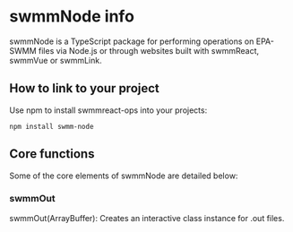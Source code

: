# swmmNode info

swmmNode is a TypeScript package for performing operations on EPA-SWMM files via Node.js or through websites built with swmmReact, swmmVue or swmmLink.

## How to link to your project

Use npm to install swmmreact-ops into your projects:
```
npm install swmm-node
```
## Core functions

Some of the core elements of swmmNode are detailed below:

### swmmOut

swmmOut(ArrayBuffer): Creates an interactive class instance for .out files.
